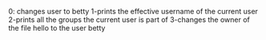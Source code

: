 0: changes user to betty
1-prints the effective username of the current user
2-prints all the groups the current user is part of
3-changes the owner of the file hello to the user betty
